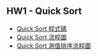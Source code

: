 HW1 - Quick Sort
------------------
* [Quick Sort 程式碼](https://nbviewer.jupyter.org/github/tiffany1020/lesson/blob/master/Homework/Quick%20%20Sort.ipynbhttps://github.com/tiffany1020/lesson/blob/master/HW1/QuickSort.py)
* [Quick Sort 流程圖](https://github.com/tiffany1020/lesson/blob/master/Homework/Quick%20Sort%20flowchart.jpg)
* [Quick Sort 測值排序流程圖](https://github.com/tiffany1020/lesson/blob/master/Homework/%E6%B8%AC%E5%80%BC%E6%8E%92%E5%BA%8F%E6%B5%81%E7%A8%8B.jpg)
